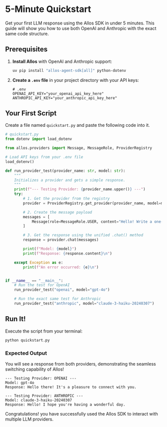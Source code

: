 # 5-Minute Quickstart

Get your first LLM response using the Allos SDK in under 5 minutes. This guide will show you how to use both OpenAI and Anthropic with the exact same code structure.

## Prerequisites

1.  **Install Allos** with OpenAI and Anthropic support:
    ```bash
    uv pip install "allos-agent-sdk[all]" python-dotenv
    ```
2.  **Create a `.env` file** in your project directory with your API keys:
    ```env
    # .env
    OPENAI_API_KEY="your_openai_api_key_here"
    ANTHROPIC_API_KEY="your_anthropic_api_key_here"
    ```

## Your First Script

Create a file named `quickstart.py` and paste the following code into it.

```python
# quickstart.py
from dotenv import load_dotenv

from allos.providers import Message, MessageRole, ProviderRegistry

# Load API keys from your .env file
load_dotenv()

def run_provider_test(provider_name: str, model: str):
    """
    Initializes a provider and gets a simple response.
    """
    print(f"--- Testing Provider: {provider_name.upper()} ---")
    try:
        # 1. Get the provider from the registry
        provider = ProviderRegistry.get_provider(provider_name, model=model)

        # 2. Create the message payload
        messages = [
            Message(role=MessageRole.USER, content="Hello! Write a one-sentence greeting.")
        ]

        # 3. Get the response using the unified .chat() method
        response = provider.chat(messages)

        print(f"Model: {model}")
        print(f"Response: {response.content}\n")

    except Exception as e:
        print(f"An error occurred: {e}\n")


if __name__ == "__main__":
    # Run the test for OpenAI
    run_provider_test("openai", model="gpt-4o")

    # Run the exact same test for Anthropic
    run_provider_test("anthropic", model="claude-3-haiku-20240307")

```

## Run It!

Execute the script from your terminal:

```bash
python quickstart.py
```

### Expected Output

You will see a response from both providers, demonstrating the seamless switching capability of Allos!

```text
--- Testing Provider: OPENAI ---
Model: gpt-4o
Response: Hello there! It's a pleasure to connect with you.

--- Testing Provider: ANTHROPIC ---
Model: claude-3-haiku-20240307
Response: Hello! I hope you're having a wonderful day.
```

Congratulations! you have successfully used the Allos SDK to interact with multiple LLM providers.
